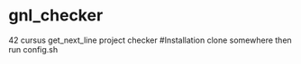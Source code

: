 # gnl_checker
42 cursus get_next_line project checker
#Installation
clone somewhere then run config.sh <relative path to your gnl>
